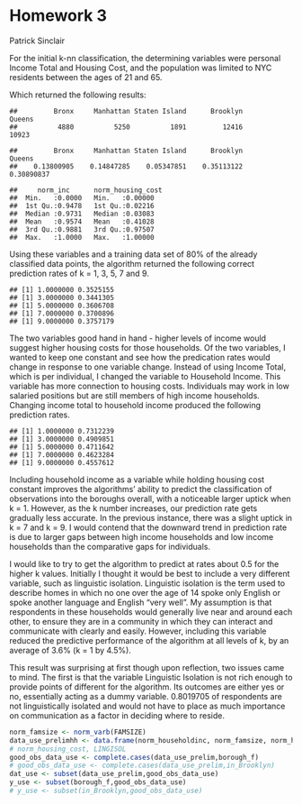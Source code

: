 Homework 3
================
Patrick Sinclair

For the initial k-nn classification, the determining variables were
personal Income Total and Housing Cost, and the population was limited
to NYC residents between the ages of 21 and 65.

Which returned the following results:

    ##         Bronx     Manhattan Staten Island      Brooklyn        Queens 
    ##          4880          5250          1891         12416         10923

    ##         Bronx     Manhattan Staten Island      Brooklyn        Queens 
    ##    0.13800905    0.14847285    0.05347851    0.35113122    0.30890837

    ##     norm_inc      norm_housing_cost
    ##  Min.   :0.0000   Min.   :0.00000  
    ##  1st Qu.:0.9478   1st Qu.:0.02216  
    ##  Median :0.9731   Median :0.03083  
    ##  Mean   :0.9574   Mean   :0.41028  
    ##  3rd Qu.:0.9881   3rd Qu.:0.97507  
    ##  Max.   :1.0000   Max.   :1.00000

Using these variables and a training data set of 80% of the already
classified data points, the algorithm returned the following correct
prediction rates of k = 1, 3, 5, 7 and 9.

    ## [1] 1.0000000 0.3525155
    ## [1] 3.0000000 0.3441305
    ## [1] 5.0000000 0.3606708
    ## [1] 7.0000000 0.3700896
    ## [1] 9.0000000 0.3757179

The two variables good hand in hand - higher levels of income would
suggest higher housing costs for those households. Of the two variables,
I wanted to keep one constant and see how the predication rates would
change in response to one variable change. Instead of using Income
Total, which is per individual, I changed the variable to Household
Income. This variable has more connection to housing costs. Individuals
may work in low salaried positions but are still members of high income
households. Changing income total to household income produced the
following prediction rates.

    ## [1] 1.0000000 0.7312239
    ## [1] 3.0000000 0.4909851
    ## [1] 5.0000000 0.4711642
    ## [1] 7.0000000 0.4623284
    ## [1] 9.0000000 0.4557612

Including household income as a variable while holding housing cost
constant improves the algorithms’ ability to predict the classification
of observations into the boroughs overall, with a noticeable larger
uptick when k = 1. However, as the k number increases, our prediction
rate gets gradually less accurate. In the previous instance, there was a
slight uptick in k = 7 and k = 9. I would contend that the downward
trend in prediction rate is due to larger gaps between high income
households and low income households than the comparative gaps for
individuals.

I would like to try to get the algorithm to predict at rates about 0.5
for the higher k values. Initially I thought it would be best to include
a very different variable, such as linguistic isolation. Linguistic
isolation is the term used to describe homes in which no one over the
age of 14 spoke only English or spoke another language and English “very
well”. My assumption is that respondents in these households would
generally live near and around each other, to ensure they are in a
community in which they can interact and communicate with clearly and
easily. However, including this variable reduced the predictive
performance of the algorithm at all levels of k, by an average of 3.6%
(k = 1 by 4.5%).

This result was surprising at first though upon reflection, two issues
came to mind. The first is that the variable Linguistic Isolation is not
rich enough to provide points of different for the algorithm. Its
outcomes are either yes or no, essentially acting as a dummy variable.
0.8019705 of respondents are not linguistically isolated and would not
have to place as much importance on communication as a factor in
deciding where to reside.

``` r
norm_famsize <- norm_varb(FAMSIZE)
data_use_prelimhh <- data.frame(norm_householdinc, norm_famsize, norm_housing_cost)
# norm_housing_cost, LINGISOL
good_obs_data_use <- complete.cases(data_use_prelim,borough_f)
# good_obs_data_use <- complete.cases(data_use_prelim,in_Brooklyn)
dat_use <- subset(data_use_prelim,good_obs_data_use)
y_use <- subset(borough_f,good_obs_data_use)
# y_use <- subset(in_Brooklyn,good_obs_data_use)
```
